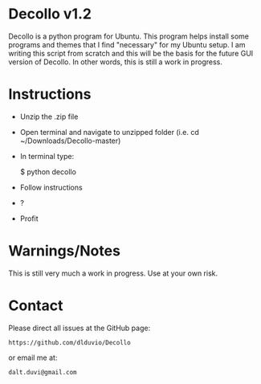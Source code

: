 Decollo v1.2
============

Decollo is a python program for Ubuntu. This program helps install some programs and themes that I find "necessary" for my Ubuntu setup. I am writing this script from scratch and this will be the basis for the future GUI version of Decollo. In other words, this is still a work in progress.

Instructions
============

- Unzip the .zip file

- Open terminal and navigate to unzipped folder (i.e. cd ~/Downloads/Decollo-master)

- In terminal type:

	$ python decollo

- Follow instructions

- ?

- Profit

Warnings/Notes
==============

This is still very much a work in progress. Use at your own risk.

Contact
=======

Please direct all issues at the GitHub page:
	
	https://github.com/dlduvio/Decollo

or email me at:

	dalt.duvi@gmail.com
